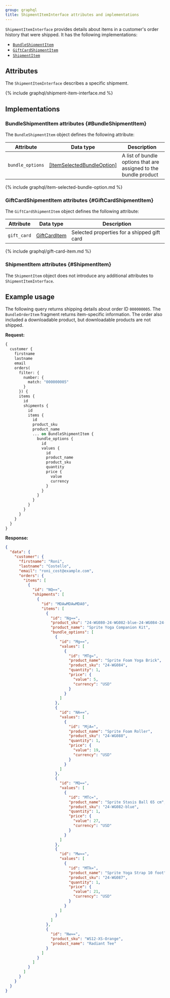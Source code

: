 ```yaml
---
group: graphql
title: ShipmentItemInterface attributes and implementations
---
```


`ShipmentItemInterface` provides details about items in a customer's order history that were shipped. It has the following implementations:

*  [`BundleShipmentItem`](#BundleShipmentItem)
*  [`GiftCardShipmentItem`](#GiftCardShipmentItem)
*  [`ShipmentItem`](#ShipmentItem)

## Attributes

The `ShipmentItemInterface` describes a specific shipmemt.

{% include graphql/shipment-item-interface.md %}

## Implementations

### BundleShipmentItem attributes {#BundleShipmentItem}

The `BundleShipmentItem` object defines the following attribute:

Attribute | Data type | Description
--- | --- | ---
`bundle_options` | [[ItemSelectedBundleOption]](#ItemSelectedBundleOption) | A list of bundle options that are assigned to the bundle product

{% include graphql/item-selected-bundle-option.md %}

### GiftCardShipmentItem attributes {#GiftCardShipmentItem}

The `GiftCardShipmentItem` object defines the following attribute:

Attribute | Data type | Description
--- | --- | ---
`gift_card` | [GiftCardItem](#GiftCardItem) | Selected properties for a shipped gift card

{% include graphql/gift-card-item.md %}

### ShipmentItem attributes {#ShipmentItem}

The `ShipmentItem` object does not introduce any additional attributes to `ShipmentItemInterface`.

## Example usage

The following query returns shipping details about order ID `000000005`. The `BundleOrderItem`  fragment returns item-specific information. The order also included a downloadable product, but downloadable products are not shipped.

**Request:**

```graphql
{
  customer {
    firstname
    lastname
    email
    orders(
      filter: {
        number: {
          match: "000000005"
        }
      }) {
      items {
        id
        shipments {
          id
          items {
            id
            product_sku
            product_name
            ... on BundleShipmentItem {
              bundle_options {
                id
                values {
                  id
                  product_name
                  product_sku
                  quantity
                  price {
                    value
                    currency
                  }
                }
              }
            }
          }
        }
      }
    }
  }
}

```
**Response:**

```json
{
  "data": {
    "customer": {
      "firstname": "Roni",
      "lastname": "Costello",
      "email": "roni_cost@example.com",
      "orders": {
        "items": [
          {
            "id": "NQ==",
            "shipments": [
              {
                "id": "MDAwMDAwMDA0",
                "items": [
                  {
                    "id": "Ng==",
                    "product_sku": "24-WG080-24-WG082-blue-24-WG084-24-WG087-24-WG088",
                    "product_name": "Sprite Yoga Companion Kit",
                    "bundle_options": [
                      {
                        "id": "Mg==",
                        "values": [
                          {
                            "id": "MTg=",
                            "product_name": "Sprite Foam Yoga Brick",
                            "product_sku": "24-WG084",
                            "quantity": 1,
                            "price": {
                              "value": 5,
                              "currency": "USD"
                            }
                          }
                        ]
                      },
                      {
                        "id": "NA==",
                        "values": [
                          {
                            "id": "MjA=",
                            "product_name": "Sprite Foam Roller",
                            "product_sku": "24-WG088",
                            "quantity": 1,
                            "price": {
                              "value": 19,
                              "currency": "USD"
                            }
                          }
                        ]
                      },
                      {
                        "id": "MQ==",
                        "values": [
                          {
                            "id": "MTc=",
                            "product_name": "Sprite Stasis Ball 65 cm",
                            "product_sku": "24-WG082-blue",
                            "quantity": 1,
                            "price": {
                              "value": 27,
                              "currency": "USD"
                            }
                          }
                        ]
                      },
                      {
                        "id": "Mw==",
                        "values": [
                          {
                            "id": "MTk=",
                            "product_name": "Sprite Yoga Strap 10 foot",
                            "product_sku": "24-WG087",
                            "quantity": 1,
                            "price": {
                              "value": 21,
                              "currency": "USD"
                            }
                          }
                        ]
                      }
                    ]
                  },
                  {
                    "id": "Nw==",
                    "product_sku": "WS12-XS-Orange",
                    "product_name": "Radiant Tee"
                  }
                ]
              }
            ]
          }
        ]
      }
    }
  }
}
```
